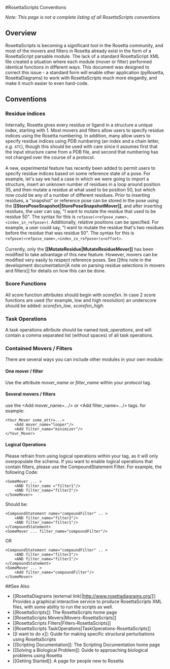 #RosettaScripts Conventions

*Note: This page is not a complete listing of all RosettaScripts conventions*

Overview
--------

RosettaScripts is becoming a significant tool in the Rosetta community, and most of the movers and filters in Rosetta already exist in the form of a RosettaScript parsable module. The lack of a standard RosettaScript XML file created a situation where each module (mover or filter) performed identical functions in different ways. This document was designed to correct this issue - a standard form will enable other application (pyRosetta, RosettaDiagrams) to work with RosettaScripts much more elegantly, and make it much easier to even hard-code.

Conventions
-----------

### Residue indices

Internally, Rosetta gives every residue or ligand in a structure a unique index, starting with 1.  Most movers and filters allow users to specify residue indices using the Rosetta numbering.  In addition, many allow users to specify residue indices using PDB numbering (an index and a chain letter, <i>e.g.</i> ```47C```), though this should be used with care since it assumes first that the input structure came from a PDB file, and second that numbering has not changed over the course of a protocol.<br/><br/>
A new, experimental feature has recently been added to permit users to specify residue indices based on some reference state of a pose.  For example, let's say we had a case in which we were going to import a structure, insert an unknown number of residues in a loop around position 35, and then mutate a residue at what used to be position 50, but which now could be any of a number of different residues.  Prior to inserting residues, a "snapshot" or reference pose can be stored in the pose using the **[[StorePoseSnapshot|StorePoseSnapshotMover]]**, and after inserting residues, the user can say, "I want to mutate the residue that used to be residue 50".  The syntax for this is ```refpose(<refpose_name>,<index_in_refpose>)```.  Additionally, relative positions can be specified.  For example, a user could say, "I want to mutate the residue that's two residues before the residue that was residue 50".  The syntax for this is ```refpose(<refpose_name>,<index_in_refpose>)±<offset>```.<br/><br/>
Currently, only the **[[MutateResidue|MutateResidueMover]]** has been modified to take advantage of this new feature.  However, movers can be modified very easily to respect reference poses.  See [[this note in the development documentation|A note on parsing residue selections in movers and filters]] for details on how this can be done.

### Score Functions

All score function attributes should begin with *scorefxn*. In case 2 score functions are used (for example, low and high resolution) an underscore should be added: *scorefxn\_low*, *scorefxn\_high*.

### Task Operations

A task operations attribute should be named *task\_operations*, and will contain a comma separated list (without spaces) of all task operations.

### Contained Movers / Filters

There are several ways you can include other modules in your own module:

#### One mover / filter

Use the attribute *mover\_name* or *filter\_name* within your protocol tag.

#### Several movers / filters

use the \<Add mover\_name=.../\> or \<Add filter\_name=.../\> tags. for example:

    <Your_Mover some_attr=...>
        <Add mover_name="looper"/>
        <Add filter_name="minimizer"/>
    </Your_Mover>

#### Logical Operations

Please refrain from using logical operations within your tag, as it will only overpopulate the schema. If you want to enable logical operations that contain filters, please use the CompoundStatement Filter. For example, the following Code:

    <SomeMover ... >
        <AND filter_name ="filter1"/>
        <AND filter_name="filter2"/>
    </SomeMover>

Should be:

    <CompoundStatement name="compoundFilter" .. >
        <AND filter_name="filter2"/>
        <AND filter_name="filter1"/>
    </CompoundStatement>
    <SomeMover ... filter_name="compoundFilter"/>

OR

    <CompoundStatement name="compoundFilter" .. >
        <AND filter_name="filter2"/>
        <AND filter_name="filter1"/>
    </CompoundStatement>
    <SomeMover ... >
        <Add filter_name="compoundFilter"/>
    </SomeMover>

##See Also

* [[RosettaDiagrams (external link)|http://www.rosettadiagrams.org/]]: Provides a graphical interactive service to produce RosettaScripts XML files, with some ability to run the scripts as well.
* [[RosettaScripts]]: The RosettaScripts home page
* [[RosettaScripts Movers|Movers-RosettaScripts]]
* [[RosettaScripts Filters|Filters-RosettaScripts]]
* [[RosettaScripts TaskOperations|TaskOperations-RosettaScripts]]
* [[I want to do x]]: Guide for making specific structural perturbations using RosettaScripts
* [[Scripting Documentation]]: The Scripting Documentation home page
* [[Solving a Biological Problem]]: Guide to approaching biological problems using Rosetta
* [[Getting Started]]: A page for people new to Rosetta